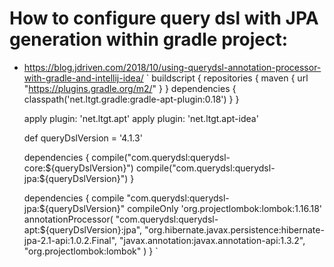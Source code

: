 # How to configure query dsl with JPA generation within gradle project:
* https://blog.jdriven.com/2018/10/using-querydsl-annotation-processor-with-gradle-and-intellij-idea/
`
    buildscript {
        repositories {
            maven {
                url "https://plugins.gradle.org/m2/"
            }
        }
        dependencies {
            classpath('net.ltgt.gradle:gradle-apt-plugin:0.18')
        }
    }
    
    apply plugin: 'net.ltgt.apt'
    apply plugin: 'net.ltgt.apt-idea'
    
    def queryDslVersion = '4.1.3'
    
    dependencies {
        compile("com.querydsl:querydsl-core:${queryDslVersion}")
        compile("com.querydsl:querydsl-jpa:${queryDslVersion}")
    }
    
    dependencies {
        compile "com.querydsl:querydsl-jpa:${queryDslVersion}"
        compileOnly 'org.projectlombok:lombok:1.16.18'
        annotationProcessor(
            "com.querydsl:querydsl-apt:${queryDslVersion}:jpa",
            "org.hibernate.javax.persistence:hibernate-jpa-2.1-api:1.0.2.Final",
            "javax.annotation:javax.annotation-api:1.3.2",
            "org.projectlombok:lombok"
        )
    }
`

